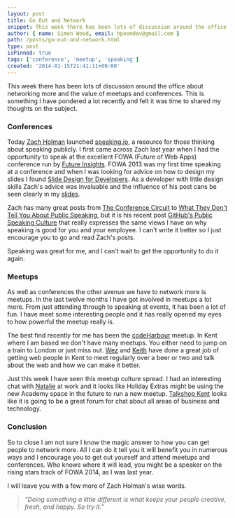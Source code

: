 ```yaml
---
layout: post
title: Go Out and Network
snippet: This week there has been lots of discussion around the office about networking more and the value of meetups and conferences. This is something I have pondered a lot recently and felt it was time to shared my thoughts on the subject.
author: { name: Simon Wood, email: hpoomdev@gmail.com }
path: /posts/go-out-and-network.html
type: post
isPinned: true
tags: ['conference', 'meetup', 'speaking']
created: '2014-01-15T21:41:11+00:00'
---
```


This week there has been lots of discussion around the office about networking more and the value of meetups and conferences. This is something I have pondered a lot recently and felt it was time to shared my thoughts on the subject.

### Conferences
Today [Zach Holman](https://twitter.com/holman) launched [speaking.io](http://speaking.io/), a resource for those thinking about speaking publicly. I first came across Zach last year when I had the opportunity to speak at the excellent FOWA (Future of Web Apps) conference run by [Future Insights](http://www.futureinsights.com). FOWA 2013 was my first time speaking at a conference and when I was looking for advice on how to design my slides I found [Slide Design for Developers](http://zachholman.com/posts/slide-design-for-developers/). As a developer with little design skills Zach's advice was invaluable and the influence of his post cans be seen clearly in my [slides](https://speakerdeck.com/hpoom/how-to-build-a-unified-api).

Zach has many great posts from [The Conference Circuit](http://zachholman.com/posts/the-conference-circuit/) to [What They Don't Tell You About Public Speaking](http://zachholman.com/posts/what-they-dont-tell-you-about-public-speaking/), but it is his recent post [GitHub's Public Speaking Culture](http://zachholman.com/posts/github-speaking-culture/) that really expresses the same views I have on why speaking is good for you and your employee. I can't write it better so I just encourage you to go and read Zach's posts.

Speaking was great for me, and I can't wait to get the opportunity to do it again.

### Meetups
As well as conferences the other avenue we have to network more is meetups. In the last twelve months I have got involved in meetups a lot more. From just attending through to speaking at events, it has been a lot of fun. I have meet some interesting people and it has really opened my eyes to how powerful the meetup really is. 

The best find recently for me has been the [codeHarbour](http://www.meetup.com/codeharbour/) meetup. In Kent where I am based we don't have many meetups. You either need to jump on a train to London or just miss out. [Wez](https://twitter.com/wesleyburden/) and [Keith](https://twitter.com/keithdevon/) have done a great job of getting web people in Kent to meet regularly over a beer or two and talk about the web and how we can make it better.

Just this week I have seen this meetup culture spread. I had an interesting chat with [Natalie](https://twitter.com/nataadams80) at work and it looks like Holiday Extras might be using the new Academy space in the future to run a new meetup. [Talkshop Kent](http://www.meetup.com/Talkshop-Kent/) looks like it is going to be a great forum for chat about all areas of business and technology.

### Conclusion 
So to close I am not sure I know the magic answer to how you can get people to network more. All I can do it tell you it will benefit you in numerous ways and I encourage you to get out yourself and attend meetups and conferences. Who knows where it will lead, you might be a speaker on the rising stars track of FOWA 2014, as I was last year.

I will leave you with a few more of Zach Holman's wise words.

> *"Doing something a little different is what keeps your people creative, fresh, and happy. So try it."*
